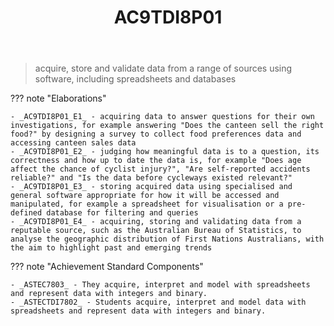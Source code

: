 ﻿---
backlinks:
- title: CSER Statistics - Content in Action
  url: /memex/sense/Teaching/Mathematics/cser-mooc/cser-cia-statistics.html
- title: Learning Areas
  url: /memex/sense/Teaching/Curriculum/v9/v9-learning-areas.html
tags: australian-curriculum
title: AC9TDI8P01
type: note
---
> acquire, store and validate data from a range of sources using software, including spreadsheets and databases

??? note "Elaborations"

	- _AC9TDI8P01_E1_ - acquiring data to answer questions for their own investigations, for example answering "Does the canteen sell the right food?" by designing a survey to collect food preferences data and accessing canteen sales data
	- _AC9TDI8P01_E2_ - judging how meaningful data is to a question, its correctness and how up to date the data is, for example "Does age affect the chance of cyclist injury?", "Are self-reported accidents reliable?" and "Is the data before cycleways existed relevant?"
	- _AC9TDI8P01_E3_ - storing acquired data using specialised and general software appropriate for how it will be accessed and manipulated, for example a spreadsheet for visualisation or a pre-defined database for filtering and queries
	- _AC9TDI8P01_E4_ - acquiring, storing and validating data from a reputable source, such as the Australian Bureau of Statistics, to analyse the geographic distribution of First Nations Australians, with the aim to highlight past and emerging trends
??? note "Achievement Standard Components"

	- _ASTEC7803_ - They acquire, interpret and model with spreadsheets and represent data with integers and binary.
	- _ASTECTDI7802_ - Students acquire, interpret and model data with spreadsheets and represent data with integers and binary.